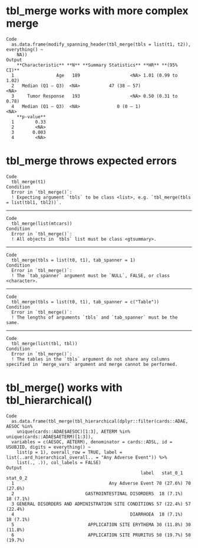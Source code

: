 # tbl_merge works with more complex merge

    Code
      as.data.frame(modify_spanning_header(tbl_merge(tbls = list(t1, t2)), everything() ~
        NA))
    Output
        **Characteristic** **N** **Summary Statistics** **HR** **(95% CI)**
      1                Age   189                   <NA> 1.01 (0.99 to 1.02)
      2   Median (Q1 – Q3)  <NA>           47 (38 – 57)                <NA>
      3     Tumor Response   193                   <NA> 0.50 (0.31 to 0.78)
      4   Median (Q1 – Q3)  <NA>              0 (0 – 1)                <NA>
        **p-value**
      1        0.33
      2        <NA>
      3       0.003
      4        <NA>

# tbl_merge throws expected errors

    Code
      tbl_merge(t1)
    Condition
      Error in `tbl_merge()`:
      ! Expecting argument `tbls` to be class <list>, e.g. `tbl_merge(tbls = list(tbl1, tbl2))`.

---

    Code
      tbl_merge(list(mtcars))
    Condition
      Error in `tbl_merge()`:
      ! All objects in `tbls` list must be class <gtsummary>.

---

    Code
      tbl_merge(tbls = list(t0, t1), tab_spanner = 1)
    Condition
      Error in `tbl_merge()`:
      ! The `tab_spanner` argument must be `NULL`, FALSE, or class <character>.

---

    Code
      tbl_merge(tbls = list(t0, t1), tab_spanner = c("Table"))
    Condition
      Error in `tbl_merge()`:
      ! The lengths of arguments `tbls` and `tab_spanner` must be the same.

---

    Code
      tbl_merge(list(tbl, tbl))
    Condition
      Error in `tbl_merge()`:
      ! The tables in the `tbls` argument do not share any columns specified in `merge_vars` argument and merge cannot be performed.

# tbl_merge() works with tbl_hierarchical()

    Code
      as.data.frame(tbl_merge(tbl_hierarchical(dplyr::filter(cards::ADAE, AESOC %in%
        unique(cards::ADAE$AESOC)[1:3], AETERM %in% unique(cards::ADAE$AETERM)[1:3]),
      variables = c(AESOC, AETERM), denominator = cards::ADSL, id = USUBJID, digits = everything() ~
        list(p = 1), overall_row = TRUE, label = list(..ard_hierarchical_overall.. = "Any Adverse Event")) %>%
        list(., .)), col_labels = FALSE)
    Output
                                                       label   stat_0_1   stat_0_2
      1                                    Any Adverse Event 70 (27.6%) 70 (27.6%)
      2                           GASTROINTESTINAL DISORDERS  18 (7.1%)  18 (7.1%)
      3 GENERAL DISORDERS AND ADMINISTRATION SITE CONDITIONS 57 (22.4%) 57 (22.4%)
      4                                            DIARRHOEA  18 (7.1%)  18 (7.1%)
      5                            APPLICATION SITE ERYTHEMA 30 (11.8%) 30 (11.8%)
      6                            APPLICATION SITE PRURITUS 50 (19.7%) 50 (19.7%)


